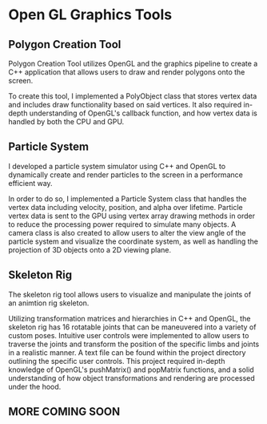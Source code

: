 # Open GL Graphics Tools

## Polygon Creation Tool
Polygon Creation Tool utilizes OpenGL and the graphics pipeline to create a C++ application that allows users to draw and render polygons onto the screen.

To create this tool, I implemented a PolyObject class that stores vertex data and includes draw functionality based on said vertices. It also required in-depth understanding of OpenGL's callback function, and how vertex data is handled by both the CPU and GPU.

## Particle System
I developed a particle system simulator using C++ and OpenGL to dynamically create and render particles to the screen in a performance efficient way.

In order to do so, I implemented a Particle System class that handles the vertex data including velocity, position, and alpha over lifetime. Particle vertex data is sent to the GPU using vertex array drawing methods in order to reduce the processing power required to simulate many objects. A camera class is also created to allow users to alter the view angle of the particle system and visualize the coordinate system, as well as handling the projection of 3D objects onto a 2D viewing plane.

## Skeleton Rig

The skeleton rig tool allows users to visualize and manipulate the joints of an animtion rig skeleton.

Utilizing transformation matrices and hierarchies in C++ and OpenGL, the skeleton rig has 16 rotatable joints that can be maneuvered into a variety of custom poses. Intuitive user controls were implemented to allow users to traverse the joints and transform the position of the specific limbs and joints in a realistic manner. A text file can be found within the project directory outlining the specific user controls. This project required in-depth knowledge of OpenGL's pushMatrix() and popMatrix functions, and a solid understanding of how object transformations and rendering are processed under the hood.

## MORE COMING SOON
